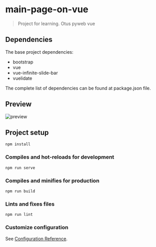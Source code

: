 # main-page-on-vue
> Project for learning.
> Otus pyweb vue

## Dependencies
The base project dependencies:

- bootstrap
- vue
- vue-infinite-slide-bar
- vuelidate

The complete list of dependencies can be found at package.json file.


## Preview
![preview](preview.gif) 

## Project setup
```
npm install
```

### Compiles and hot-reloads for development
```
npm run serve
```

### Compiles and minifies for production
```
npm run build
```

### Lints and fixes files
```
npm run lint
```

### Customize configuration
See [Configuration Reference](https://cli.vuejs.org/config/).
